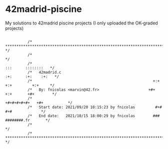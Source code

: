 # 42madrid-piscine
My solutions to 42madrid piscine projects (I only uploaded the OK-graded projects)


```

          /* **************************************************************************** */
          /*                                                                              */
          /*                                                          :::      ::::::::   */
          /*   42madrid.c                                           :+:      :+:    :+:   */
          /*                                                      +:+ +:+         +:+     */
          /*   By: fnicolas <marvin@42.fr>                      +#+  +:+       +#+        */
          /*                                                  +#+#+#+#+#+   +#+           */
          /*   Start date: 2021/09/20 10:15:23 by fnicolas         #+#    #+#             */
          /*   End date:   2021/10/15 18:00:29 by fnicolas        ###   ########.fr       */
          /*                                                                              */
          /* **************************************************************************** */
                 
```
<!--
<p align="center"> <a href="https://profile.intra.42.fr/users/fnicolas">
  <img src="https://user-images.githubusercontent.com/15001687/138192396-de6f5266-6dea-47dc-ae42-e3254b8da709.jpg" alt="fnicolas xp" width="539.5px" height="66.5px">
</a></p>
-->
